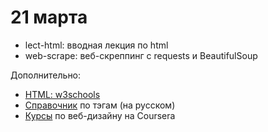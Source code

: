 # 21 марта

* lect-html: вводная лекция по html
* web-scrape: веб-скреппинг с requests и BeautifulSoup

Дополнительно:

* [HTML: w3schools](https://www.w3schools.com/)
* [Справочник](http://htmlbook.ru/html) по тэгам (на русском)
* [Курсы](https://www.coursera.org/specializations/web-design) по веб-дизайну на Coursera
